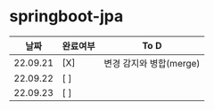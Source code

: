# springboot-jpa

|날짜|완료여부|To D|
|------|---|---|
|22.09.21|[X]|변경 감지와 병합(merge)|
|22.09.22|[ ]| |
|22.09.23|[ ]| |
